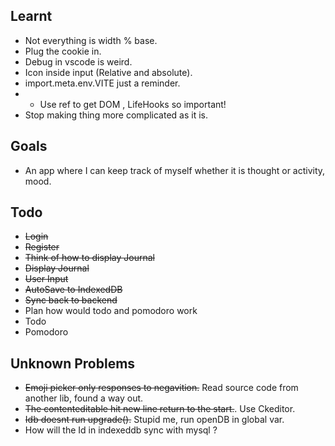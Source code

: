 ## Learnt

- Not everything is width % base.
- Plug the cookie in.
- Debug in vscode is weird.
- Icon inside input (Relative and absolute).
- import.meta.env.VITE just a reminder.
- - Use ref to get DOM , LifeHooks so important!
- Stop making thing more complicated as it is.

## Goals

- An app where I can keep track of myself whether it is thought or activity, mood.

## Todo

- ~~Login~~
- ~~Register~~
- ~~Think of how to display Journal~~
- ~~Display Journal~~
- ~~User Input~~
- ~~AutoSave to IndexedDB~~
- ~~Sync back to backend~~
- Plan how would todo and pomodoro work
- Todo
- Pomodoro  
## Unknown Problems

- ~~Emoji picker only responses to negavition.~~ Read source code from another lib, found a way out.
- ~~The contenteditable hit new line return to the start.~~. Use Ckeditor.
- ~~Idb doesnt run upgrade().~~ Stupid me, run openDB in global var.
- How will the Id in indexeddb sync with mysql ?